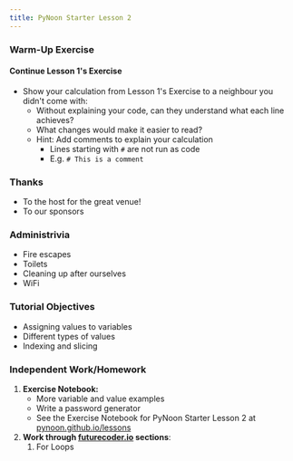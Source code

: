 ```yaml
---
title: PyNoon Starter Lesson 2
---
```



### Warm-Up Exercise

#### Continue Lesson 1's Exercise

* Show your calculation from Lesson 1's Exercise to a neighbour you didn't come with:
  * Without explaining your code, can they understand what each line
    achieves?
  * What changes would make it easier to read?
  * Hint: Add comments to explain your calculation
    * Lines starting with `#` are not run as code
    * E.g. `# This is a comment`

### Thanks

* To the host for the great venue!
* To our sponsors

### Administrivia

* Fire escapes
* Toilets
* Cleaning up after ourselves
* WiFi

### Tutorial Objectives

* Assigning values to variables
* Different types of values
* Indexing and slicing


### Independent Work/Homework

1. **Exercise Notebook:**
   * More variable and value examples
   * Write a password generator
   * See the Exercise Notebook for PyNoon Starter Lesson 2 at
     [pynoon.github.io/lessons](https://pynoon.github.io/lessons)
2. **Work through [futurecoder.io](https://futurecoder.io) sections**:
   1. For Loops
